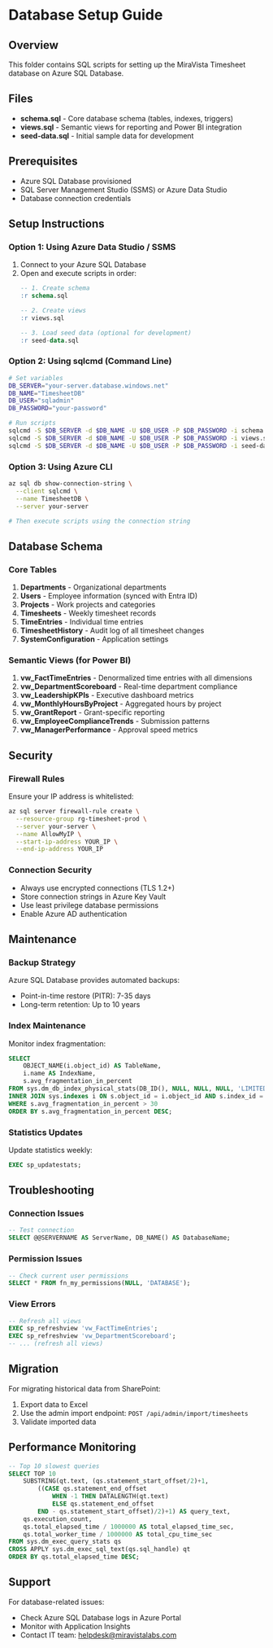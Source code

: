 # Database Setup Guide

## Overview

This folder contains SQL scripts for setting up the MiraVista Timesheet database on Azure SQL Database.

## Files

- **schema.sql** - Core database schema (tables, indexes, triggers)
- **views.sql** - Semantic views for reporting and Power BI integration
- **seed-data.sql** - Initial sample data for development

## Prerequisites

- Azure SQL Database provisioned
- SQL Server Management Studio (SSMS) or Azure Data Studio
- Database connection credentials

## Setup Instructions

### Option 1: Using Azure Data Studio / SSMS

1. Connect to your Azure SQL Database
2. Open and execute scripts in order:
   ```sql
   -- 1. Create schema
   :r schema.sql

   -- 2. Create views
   :r views.sql

   -- 3. Load seed data (optional for development)
   :r seed-data.sql
   ```

### Option 2: Using sqlcmd (Command Line)

```bash
# Set variables
DB_SERVER="your-server.database.windows.net"
DB_NAME="TimesheetDB"
DB_USER="sqladmin"
DB_PASSWORD="your-password"

# Run scripts
sqlcmd -S $DB_SERVER -d $DB_NAME -U $DB_USER -P $DB_PASSWORD -i schema.sql
sqlcmd -S $DB_SERVER -d $DB_NAME -U $DB_USER -P $DB_PASSWORD -i views.sql
sqlcmd -S $DB_SERVER -d $DB_NAME -U $DB_USER -P $DB_PASSWORD -i seed-data.sql
```

### Option 3: Using Azure CLI

```bash
az sql db show-connection-string \
  --client sqlcmd \
  --name TimesheetDB \
  --server your-server

# Then execute scripts using the connection string
```

## Database Schema

### Core Tables

1. **Departments** - Organizational departments
2. **Users** - Employee information (synced with Entra ID)
3. **Projects** - Work projects and categories
4. **Timesheets** - Weekly timesheet records
5. **TimeEntries** - Individual time entries
6. **TimesheetHistory** - Audit log of all timesheet changes
7. **SystemConfiguration** - Application settings

### Semantic Views (for Power BI)

1. **vw_FactTimeEntries** - Denormalized time entries with all dimensions
2. **vw_DepartmentScoreboard** - Real-time department compliance
3. **vw_LeadershipKPIs** - Executive dashboard metrics
4. **vw_MonthlyHoursByProject** - Aggregated hours by project
5. **vw_GrantReport** - Grant-specific reporting
6. **vw_EmployeeComplianceTrends** - Submission patterns
7. **vw_ManagerPerformance** - Approval speed metrics

## Security

### Firewall Rules

Ensure your IP address is whitelisted:

```bash
az sql server firewall-rule create \
  --resource-group rg-timesheet-prod \
  --server your-server \
  --name AllowMyIP \
  --start-ip-address YOUR_IP \
  --end-ip-address YOUR_IP
```

### Connection Security

- Always use encrypted connections (TLS 1.2+)
- Store connection strings in Azure Key Vault
- Use least privilege database permissions
- Enable Azure AD authentication

## Maintenance

### Backup Strategy

Azure SQL Database provides automated backups:
- Point-in-time restore (PITR): 7-35 days
- Long-term retention: Up to 10 years

### Index Maintenance

Monitor index fragmentation:

```sql
SELECT
    OBJECT_NAME(i.object_id) AS TableName,
    i.name AS IndexName,
    s.avg_fragmentation_in_percent
FROM sys.dm_db_index_physical_stats(DB_ID(), NULL, NULL, NULL, 'LIMITED') s
INNER JOIN sys.indexes i ON s.object_id = i.object_id AND s.index_id = i.index_id
WHERE s.avg_fragmentation_in_percent > 30
ORDER BY s.avg_fragmentation_in_percent DESC;
```

### Statistics Updates

Update statistics weekly:

```sql
EXEC sp_updatestats;
```

## Troubleshooting

### Connection Issues

```sql
-- Test connection
SELECT @@SERVERNAME AS ServerName, DB_NAME() AS DatabaseName;
```

### Permission Issues

```sql
-- Check current user permissions
SELECT * FROM fn_my_permissions(NULL, 'DATABASE');
```

### View Errors

```sql
-- Refresh all views
EXEC sp_refreshview 'vw_FactTimeEntries';
EXEC sp_refreshview 'vw_DepartmentScoreboard';
-- ... (refresh all views)
```

## Migration

For migrating historical data from SharePoint:
1. Export data to Excel
2. Use the admin import endpoint: `POST /api/admin/import/timesheets`
3. Validate imported data

## Performance Monitoring

```sql
-- Top 10 slowest queries
SELECT TOP 10
    SUBSTRING(qt.text, (qs.statement_start_offset/2)+1,
        ((CASE qs.statement_end_offset
            WHEN -1 THEN DATALENGTH(qt.text)
            ELSE qs.statement_end_offset
        END - qs.statement_start_offset)/2)+1) AS query_text,
    qs.execution_count,
    qs.total_elapsed_time / 1000000 AS total_elapsed_time_sec,
    qs.total_worker_time / 1000000 AS total_cpu_time_sec
FROM sys.dm_exec_query_stats qs
CROSS APPLY sys.dm_exec_sql_text(qs.sql_handle) qt
ORDER BY qs.total_elapsed_time DESC;
```

## Support

For database-related issues:
- Check Azure SQL Database logs in Azure Portal
- Monitor with Application Insights
- Contact IT team: helpdesk@miravistalabs.com
